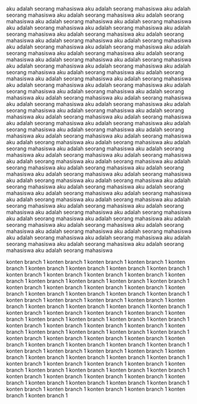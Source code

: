 aku adalah seorang mahasiswa aku adalah seorang mahasiswa aku adalah seorang mahasiswa aku adalah seorang mahasiswa aku adalah seorang mahasiswa aku adalah seorang mahasiswa
aku adalah seorang mahasiswa aku adalah seorang mahasiswa aku adalah seorang mahasiswa aku adalah seorang mahasiswa aku adalah seorang mahasiswa aku adalah seorang mahasiswa
aku adalah seorang mahasiswa aku adalah seorang mahasiswa aku adalah seorang mahasiswa aku adalah seorang mahasiswa aku adalah seorang mahasiswa aku adalah seorang mahasiswa
aku adalah seorang mahasiswa aku adalah seorang mahasiswa aku adalah seorang mahasiswa aku adalah seorang mahasiswa aku adalah seorang mahasiswa aku adalah seorang mahasiswa
aku adalah seorang mahasiswa aku adalah seorang mahasiswa aku adalah seorang mahasiswa aku adalah seorang mahasiswa aku adalah seorang mahasiswa aku adalah seorang mahasiswa
aku adalah seorang mahasiswa aku adalah seorang mahasiswa aku adalah seorang mahasiswa aku adalah seorang mahasiswa aku adalah seorang mahasiswa aku adalah seorang mahasiswa
aku adalah seorang mahasiswa aku adalah seorang mahasiswa aku adalah seorang mahasiswa aku adalah seorang mahasiswa aku adalah seorang mahasiswa aku adalah seorang mahasiswa
aku adalah seorang mahasiswa aku adalah seorang mahasiswa aku adalah seorang mahasiswa aku adalah seorang mahasiswa aku adalah seorang mahasiswa aku adalah seorang mahasiswa
aku adalah seorang mahasiswa aku adalah seorang mahasiswa aku adalah seorang mahasiswa aku adalah seorang mahasiswa aku adalah seorang mahasiswa aku adalah seorang mahasiswa
aku adalah seorang mahasiswa aku adalah seorang mahasiswa aku adalah seorang mahasiswa aku adalah seorang mahasiswa aku adalah seorang mahasiswa aku adalah seorang mahasiswa
aku adalah seorang mahasiswa aku adalah seorang mahasiswa aku adalah seorang mahasiswa aku adalah seorang mahasiswa aku adalah seorang mahasiswa aku adalah seorang mahasiswa
aku adalah seorang mahasiswa aku adalah seorang mahasiswa aku adalah seorang mahasiswa aku adalah seorang mahasiswa aku adalah seorang mahasiswa aku adalah seorang mahasiswa
aku adalah seorang mahasiswa aku adalah seorang mahasiswa aku adalah seorang mahasiswa aku adalah seorang mahasiswa aku adalah seorang mahasiswa aku adalah seorang mahasiswa
aku adalah seorang mahasiswa aku adalah seorang mahasiswa aku adalah seorang mahasiswa aku adalah seorang mahasiswa aku adalah seorang mahasiswa aku adalah seorang mahasiswa
aku adalah seorang mahasiswa aku adalah seorang mahasiswa aku adalah seorang mahasiswa aku adalah seorang mahasiswa aku adalah seorang mahasiswa aku adalah seorang mahasiswa



konten branch 1 konten branch 1 konten branch 1 konten branch 1 konten branch 1 konten branch 1 konten branch 1 konten branch 1 
konten branch 1 konten branch 1 konten branch 1 konten branch 1 konten branch 1 konten branch 1 konten branch 1 konten branch 1 
konten branch 1 konten branch 1 konten branch 1 konten branch 1 konten branch 1 konten branch 1 konten branch 1 konten branch 1 
konten branch 1 konten branch 1 konten branch 1 konten branch 1 konten branch 1 konten branch 1 konten branch 1 konten branch 1 
konten branch 1 konten branch 1 konten branch 1 konten branch 1 konten branch 1 konten branch 1 konten branch 1 konten branch 1 
konten branch 1 konten branch 1 konten branch 1 konten branch 1 konten branch 1 konten branch 1 konten branch 1 konten branch 1 
konten branch 1 konten branch 1 konten branch 1 konten branch 1 konten branch 1 konten branch 1 konten branch 1 konten branch 1 
konten branch 1 konten branch 1 konten branch 1 konten branch 1 konten branch 1 konten branch 1 konten branch 1 konten branch 1 
konten branch 1 konten branch 1 konten branch 1 konten branch 1 konten branch 1 konten branch 1 konten branch 1 konten branch 1 
konten branch 1 konten branch 1 konten branch 1 konten branch 1 konten branch 1 konten branch 1 konten branch 1 konten branch 1 
konten branch 1 konten branch 1 konten branch 1 konten branch 1 konten branch 1 konten branch 1 konten branch 1 konten branch 1 
konten branch 1 konten branch 1 konten branch 1 konten branch 1 konten branch 1 konten branch 1 konten branch 1 konten branch 1 